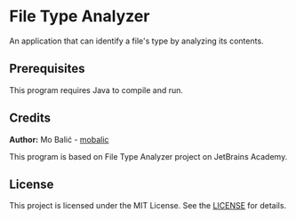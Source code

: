 # File Type Analyzer
An application that can identify a file's type by analyzing its contents.

## Prerequisites
This program requires Java to compile and run.

## Credits
**Author:** Mo Balić - [mobalic](https://github.com/mobalic)

This program is based on File Type Analyzer project on JetBrains Academy.

## License
This project is licensed under the MIT License. See the [LICENSE](https://github.com/mobalic/File-Type-Analyzer/blob/main/LICENSE) for details.

